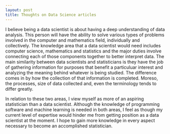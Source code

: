 ```yaml
---
layout: post
title: Thoughts on Data Science articles
---
```


I believe being a data scientist is about having a deep understanding of data analysis. This person will have the ability to solve various types of problems involved in the computer and mathematics field, individually and collectively. 
The knowledge area that a data scientist would need includes computer science, mathematics and statistics and the major duties involve connecting each of those components together to better interpret data.
The main similarity between data scientists and statisticians is they have the job of gathering information for purposes that benefit a particuluar interest and analyzing the meaning behind whatever is being studied. The difference comes in by how the collection of that information is completed. Moreso, the processes, size of data collected and, even the terminology tends to differ greatly.  

In relation to these two areas, I view myself as more of an aspiring statistician than a data scientist. Although the knowledge of programming software and machine learning is needed in both areas, I feel as though my current level of expertise would hinder me from getting position as a data scientist at the moment. I hope to gain more knowledge in every aspect necessary to become an accomplished statistician.
